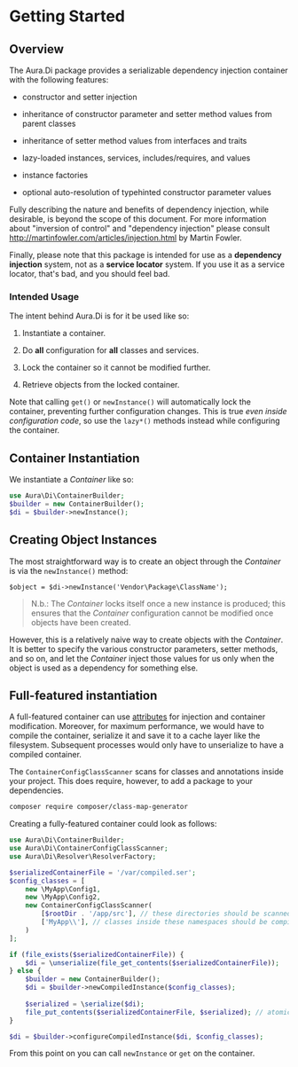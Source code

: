 # Getting Started

## Overview

The Aura.Di package provides a serializable dependency injection container
with the following features:

- constructor and setter injection

- inheritance of constructor parameter and setter method values from parent classes

- inheritance of setter method values from interfaces and traits

- lazy-loaded instances, services, includes/requires, and values

- instance factories

- optional auto-resolution of typehinted constructor parameter values

Fully describing the nature and benefits of dependency injection, while
desirable, is beyond the scope of this document. For more information about
"inversion of control" and "dependency injection" please consult
<http://martinfowler.com/articles/injection.html> by Martin Fowler.

Finally, please note that this package is intended for use as a **dependency injection** system, not as a **service locator** system. If you use it as a service locator, that's bad, and you should feel bad.

### Intended Usage

The intent behind Aura.Di is for it be used like so:

1. Instantiate a container.

2. Do **all** configuration for **all** classes and services.

3. Lock the container so it cannot be modified further.

4. Retrieve objects from the locked container.

Note that calling `get()` or `newInstance()` will automatically lock the container, preventing further configuration changes. This is true *even inside configuration code*, so use the `lazy*()` methods instead while configuring the container.


## Container Instantiation

We instantiate a _Container_ like so:

```php
use Aura\Di\ContainerBuilder;
$builder = new ContainerBuilder();
$di = $builder->newInstance();
```

## Creating Object Instances

The most straightforward way is to create an object through the _Container_ is via the `newInstance()` method:

```
$object = $di->newInstance('Vendor\Package\ClassName');
```

> N.b.: The _Container_ locks itself once a new instance is produced; this ensures that the _Container_ configuration cannot be modified once objects have been created.

However, this is a relatively naive way to create objects with the _Container_. It is better to specify the various constructor parameters, setter methods, and so on, and let the _Container_ inject those values for us only when the object is used as a dependency for something else.

## Full-featured instantiation

A full-featured container can use [attributes](attributes.md) for injection and container modification. Moreover, for
maximum performance, we would have to compile the container, serialize it and save it to a cache layer like the filesystem.
Subsequent processes would only have to unserialize to have a compiled container. 

The `ContainerConfigClassScanner` scans for classes and annotations inside your project. This does require, 
however, to add a package to your dependencies.

```sh
composer require composer/class-map-generator
``` 

Creating a fully-featured container could look as follows: 

```php
use Aura\Di\ContainerBuilder;
use Aura\Di\ContainerConfigClassScanner;
use Aura\Di\Resolver\ResolverFactory;

$serializedContainerFile = '/var/compiled.ser';
$config_classes = [
    new \MyApp\Config1,
    new \MyApp\Config2,
    new ContainerConfigClassScanner(
        [$rootDir . '/app/src'], // these directories should be scanned for classes and annotations
        ['MyApp\\'], // classes inside these namespaces should be compiled
    )
];

if (file_exists($serializedContainerFile)) {
    $di = \unserialize(file_get_contents($serializedContainerFile));
} else {
    $builder = new ContainerBuilder();
    $di = $builder->newCompiledInstance($config_classes);
    
    $serialized = \serialize($di);
    file_put_contents($serializedContainerFile, $serialized); // atomic for concurrency
}

$di = $builder->configureCompiledInstance($di, $config_classes);
```

From this point on you can call `newInstance` or `get` on the container.